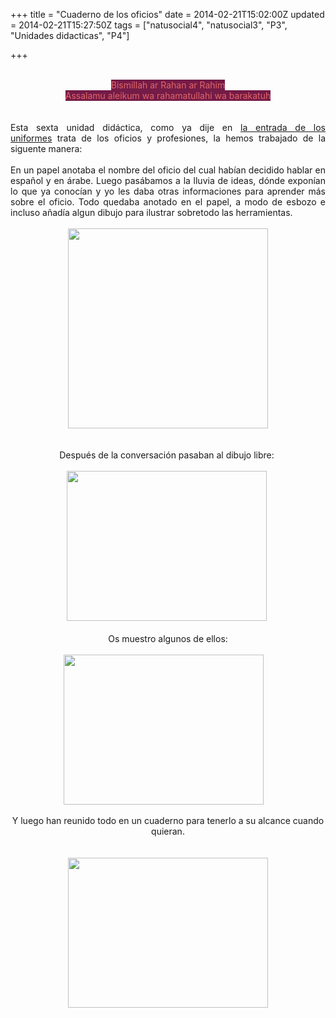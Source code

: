 +++
title = "Cuaderno de los oficios"
date = 2014-02-21T15:02:00Z
updated = 2014-02-21T15:27:50Z
tags = ["natusocial4", "natusocial3", "P3", "Unidades didacticas", "P4"]

+++

<div dir="ltr" style="text-align: left;" trbidi="on"><div style="text-align: justify;"><br /><div style="text-align: center;"><span style="background-color: #741b47; color: #e06666;">Bismillah ar Rahan ar Rahim</span></div><div style="text-align: center;"><span style="background-color: #741b47; color: #e06666;">Assalamu aleikum wa rahamatullahi wa barakatuh</span></div><br /><br />Esta sexta unidad didáctica, como ya dije en <a href="http://almadrassadenoura.blogspot.com/2014/02/para-jugar-los-oficios-tenemos-trajes.html">la entrada de los uniformes</a>&nbsp;trata de los oficios y profesiones, la hemos trabajado de la siguente manera:<br /><br />En un papel anotaba el nombre del oficio del cual habían decidido hablar en español y en árabe. Luego pasábamos a la lluvia de ideas, dónde exponían lo que ya conocían y yo les daba otras informaciones para aprender más sobre el oficio. Todo quedaba anotado en el papel, a modo de esbozo e incluso añadía algun dibujo para ilustrar sobretodo las herramientas.<br /><br /><div class="separator" style="clear: both; text-align: center;"><a href="http://2.bp.blogspot.com/--rm5hiquCMA/UwdYGwNW8CI/AAAAAAAAGlk/_g4fzhRJnR8/s1600/LLuviaideasoficiosAMDUY.gif" imageanchor="1" style="margin-left: 1em; margin-right: 1em;"><img border="0" src="http://2.bp.blogspot.com/--rm5hiquCMA/UwdYGwNW8CI/AAAAAAAAGlk/_g4fzhRJnR8/s1600/LLuviaideasoficiosAMDUY.gif" height="320" width="320" /></a></div><br /><br /></div><div style="text-align: justify;"><div style="text-align: center;">Después de la conversaci<span style="text-align: justify;">ó</span>n pasaban al dibujo libre:&nbsp;</div><br /><div class="separator" style="clear: both; text-align: center;"><a href="http://2.bp.blogspot.com/-Op7YICOGsqE/UwdYLom_bxI/AAAAAAAAGls/N_AExXboYx8/s1600/dibujandocarpinteroAMDUY.jpg" imageanchor="1" style="margin-left: 1em; margin-right: 1em;"><img border="0" src="http://2.bp.blogspot.com/-Op7YICOGsqE/UwdYLom_bxI/AAAAAAAAGls/N_AExXboYx8/s1600/dibujandocarpinteroAMDUY.jpg" height="240" width="320" /></a>&nbsp;</div><div class="separator" style="clear: both; text-align: center;"><br /></div><div class="separator" style="clear: both; text-align: center;"><span style="text-align: justify;">Os muestro algunos de ellos:</span></div><div class="separator" style="clear: both; text-align: center;"><span style="text-align: justify;"><br /></span></div><div class="separator" style="clear: both; text-align: center;"><a href="http://3.bp.blogspot.com/-dYIgCh-k2CU/UwdYLtIPigI/AAAAAAAAGlw/X1CoL4r6y38/s1600/cuadernooficios+AMDUY.jpg" imageanchor="1" style="clear: right; float: right; margin-bottom: 1em; margin-left: 1em;"><br /></a><a href="http://3.bp.blogspot.com/-fFyhBXcuJVI/UwdbASA_wmI/AAAAAAAAGmE/DcyzrCBz_OM/s1600/ProfecionesdibusAMDUY.gif" imageanchor="1" style="margin-left: 1em; margin-right: 1em;"><img border="0" src="http://3.bp.blogspot.com/-fFyhBXcuJVI/UwdbASA_wmI/AAAAAAAAGmE/DcyzrCBz_OM/s1600/ProfecionesdibusAMDUY.gif" height="240" width="320" /></a></div><br /><div style="text-align: center;">Y luego han reunido todo en un cuaderno para tenerlo a su alcance cuando quieran.</div><br /><br /><div class="separator" style="clear: both; text-align: center;"><a href="http://3.bp.blogspot.com/-dYIgCh-k2CU/UwdYLtIPigI/AAAAAAAAGlw/X1CoL4r6y38/s1600/cuadernooficios+AMDUY.jpg" imageanchor="1" style="margin-left: 1em; margin-right: 1em; text-align: left;"><img border="0" src="http://3.bp.blogspot.com/-dYIgCh-k2CU/UwdYLtIPigI/AAAAAAAAGlw/X1CoL4r6y38/s1600/cuadernooficios+AMDUY.jpg" height="240" width="320" /></a></div><div class="separator" style="clear: both; text-align: center;"><br /></div><div class="separator" style="clear: both; text-align: center;"><br /></div><br /><br /></div></div>
